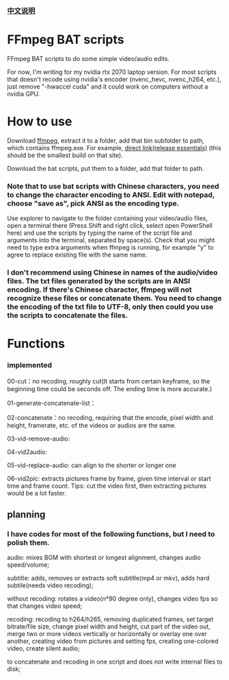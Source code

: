 ### [中文说明](README.md)

# FFmpeg BAT scripts
FFmpeg BAT scripts to do some simple video/audio edits.

For now, I'm writing for my nvidia rtx 2070 laptop version. For most scripts that doesn't recode using nvidia's encoder (nvenc_hevc, nvenc_h264, etc.), just remove "-hwaccel cuda" and it could work on computers without a nvidia GPU.

# How to use
Download [ffmpeg](https://www.gyan.dev/ffmpeg/builds/), extract it to a folder, add that bin subfolder to path, which contains ffmpeg.exe. For example, [direct link(release essentials)](https://www.gyan.dev/ffmpeg/builds/ffmpeg-release-essentials.7z) (this should be the smallest build on that site).

Download the bat scripts, put them to a folder, add that folder to path.

### Note that to use bat scripts with Chinese characters, you need to change the character encoding to ANSI. Edit with notepad, choose "save as", pick ANSI as the encoding type.

Use explorer to navigate to the folder containing your video/audio files, open a terminal there (Press Shift and right click, select open PowerShell here) and use the scripts by typing the name of the script file and arguments into the terminal, separated by space(s). Check that you might need to type extra arguments when ffmpeg is running, for example "y" to agree to replace existing file with the same name.

### I don't recommend using Chinese in names of the audio/video files. The txt files generated by the scripts are in ANSI encoding. If there's Chinese character, ffmpeg will not recognize these files or concatenate them. You need to change the encoding of the txt file to UTF-8, only then could you use the scripts to concatenate the files.

# Functions
### implemented
00-cut：no recoding, roughly cut(It starts from certain keyframe, so the beginning time could be seconds off. The ending time is more accurate.)

01-generate-concatenate-list：

02-concatenate：no recoding, requiring that the encode, pixel width and height, framerate, etc. of the videos or audios are the same.

03-vid-remove-audio:

04-vid2audio:

05-vid-replace-audio: can align to the shorter or longer one

06-vid2pic: extracts pictures frame by frame, given time interval or start time and frame count. Tips: cut the video first, then extracting pictures would be a lot faster.

## planning
### I have codes for most of the following functions, but I need to polish them.

audio: mixes BGM with shortest or longest alignment, changes audio speed/volume;

subtitle: adds, removes or extracts soft subtitle(mp4 or mkv), adds hard subtile(needs video recoding);

without recoding: rotates a video(n*90 degree only), changes video fps so that changes video speed;

recoding: recoding to h264/h265, removing duplicated frames, set target bitrate/file size, change pixel width and height, cut part of the video out, merge two or more videos vertically or horizontally or overlay one over another, creating video from pictures and setting fps, creating one-colored video, create silent audio;

to concatenate and recoding in one script and does not write internal files to disk;
